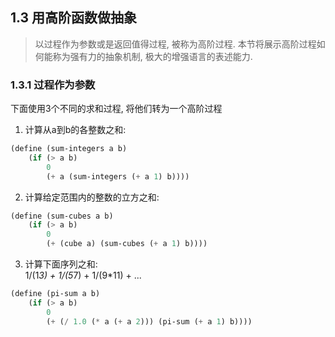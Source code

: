 ## 1.3 用高阶函数做抽象  
> 以过程作为参数或是返回值得过程, 被称为高阶过程. 本节将展示高阶过程如何能称为强有力的抽象机制, 极大的增强语言的表述能力.  

### 1.3.1 过程作为参数  
下面使用3个不同的求和过程, 将他们转为一个高阶过程  

1. 计算从a到b的各整数之和:  
```lisp
(define (sum-integers a b)
	(if (> a b)
		0
		(+ a (sum-integers (+ a 1) b))))
```  

2. 计算给定范围内的整数的立方之和:  
```lisp
(define (sum-cubes a b)
	(if (> a b)
		0
		(+ (cube a) (sum-cubes (+ a 1) b))))
```

3. 计算下面序列之和:  
1/(1*3) + 1/(5*7) + 1/(9*11) + ...  
```lisp
(define (pi-sum a b)
	(if (> a b)
		0
		(+ (/ 1.0 (* a (+ a 2))) (pi-sum (+ a 1) b))))
```


